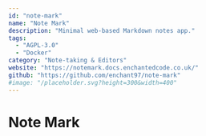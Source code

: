 ```yaml
---
id: "note-mark"
name: "Note Mark"
description: "Minimal web-based Markdown notes app."
tags:
  - "AGPL-3.0"
  - "Docker"
category: "Note-taking & Editors"
website: "https://notemark.docs.enchantedcode.co.uk/"
github: "https://github.com/enchant97/note-mark"
#image: "/placeholder.svg?height=300&width=400"
---
```


# Note Mark
